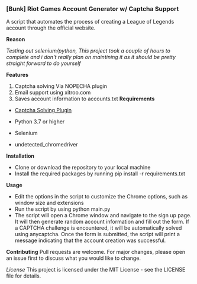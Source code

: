 ### [Bunk] Riot Games Account Generator w/ Captcha Support ###


A script that automates the process of creating a League of Legends account through the official website.

**Reason**

*Testing out selenium/python, This project took a couple of hours to complete and i don't really plan on maintining it as it should be pretty straight forward to do yourself*

**Features**

1. Captcha solving Via NOPECHA plugin
2. Email support using xitroo.com
3. Saves account information to accounts.txt
**Requirements**

- [Captcha Solving Plugin](https://chrome.google.com/webstore/detail/nopecha-captcha-solver/dknlfmjaanfblgfdfebhijalfmhmjjjo )

- Python 3.7 or higher
- Selenium
- undetected_chromedriver

**Installation**

- Clone or download the repository to your local machine
- Install the required packages by running pip install -r requirements.txt

**Usage**

- Edit the options in the script to customize the Chrome options, such as window size and extensions
- Run the script by using python main.py
- The script will open a Chrome window and navigate to the sign up page. It will then generate random account information and fill out the form. If a CAPTCHA challenge is encountered, it will be automatically solved using anycaptcha.
Once the form is submitted, the script will print a message indicating that the account creation was successful.

**Contributing**
Pull requests are welcome. For major changes, please open an issue first to discuss what you would like to change.

*License*
This project is licensed under the MIT License - see the LICENSE file for details.
